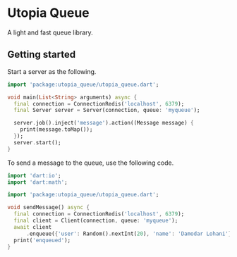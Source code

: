 # Utopia Queue

A light and fast queue library.

## Getting started

Start a server as the following.

```dart
import 'package:utopia_queue/utopia_queue.dart';

void main(List<String> arguments) async {
  final connection = ConnectionRedis('localhost', 6379);
  final Server server = Server(connection, queue: 'myqueue');

  server.job().inject('message').action((Message message) {
    print(message.toMap());
  });
  server.start();
}

```

To send a message to the queue, use the following code.

```dart
import 'dart:io';
import 'dart:math';

import 'package:utopia_queue/utopia_queue.dart';

void sendMessage() async {
  final connection = ConnectionRedis('localhost', 6379);
  final client = Client(connection, queue: 'myqueue');
  await client
      .enqueue({'user': Random().nextInt(20), 'name': 'Damodar Lohani'});
  print('enqueued');
}
```
